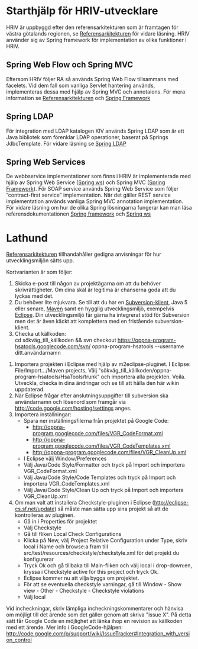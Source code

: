 

# Starthjälp för HRIV-utvecklare #

HRIV är uppbyggd efter den referensarkitekturen som är framtagen för västra götalands regionen, se [Referensarkitekturen](http://code.google.com/p/oppna-program/wiki/Anvisningar_Utvecklingsmiljo) för vidare läsning. HRIV använder sig av Spring framework för implementation av olika funktioner i HRIV.

## Spring Web Flow och Spring MVC ##
Eftersom HRIV följer RA så används Spring Web Flow tillsammans med facelets. Vid dem fall som vanliga Servlet hantering används, implementeras dessa med hjälp av Spring MVC och annotaions.
För mera information se [Referensarkitekturen](http://code.google.com/p/oppna-program/wiki/Anvisningar_Utvecklingsmiljo) och [Spring Framework](http://www.springsource.org/documentation)

## Spring LDAP ##
För integration med LDAP katalogen KIV används Spring LDAP som är ett Java bibliotek som förenklar LDAP operationer, baserat på Springs JdbcTemplate. För vidare läsning se [Spring LDAP](http://www.springsource.org/ldap)

## Spring Web Services ##
De webbservice implementationer som finns i HRIV är implementerade med hjälp av Spring Web Service ([Spring ws](http://static.springsource.org/spring-ws/sites/1.5/)) och Spring MVC ([Spring Framework](http://www.springsource.org/about)). För SOAP service används Spring Web Service som följer ”contract-first service” implementation. När det gäller REST service implementation används vanliga Spring MVC annotation implementation. För vidare läsning om hur de olika Spring lösningarna fungerar kan man läsa referensdokumentationen [Spring framework](http://www.springsource.org/documentation) och  [Spring ws](http://static.springsource.org/spring-ws/sites/1.5/reference.html)

# Lathund #

[Referensarkitekturen](http://code.google.com/p/oppna-program/wiki/Anvisningar_Utvecklingsmiljo) tillhandahåller gedigna anvisningar för hur utvecklingsmiljön sätts upp.

Kortvarianten är som följer:

  1. Skicka e-post till någon av projektägarna om att du behöver skrivrättigheter. Om dina skäl är legitima är chanserna goda att du lyckas med det.
  1. Du behöver lite mjukvara. Se till att du har en [Subversion-klient](http://subversion.tigris.org/links.html#clients), Java 5 eller senare, [Maven](http://maven.apache.org) samt en hygglig utvecklingsmiljö, exempelvis [Eclipse](http://www.eclipse.org). Din utvecklingsmiljö får gärna ha integrerat stöd för Subversion men det är även käckt att komplettera med en fristående subversion-klient.
  1. Checka ut källkoden:<br>cd sökväg_till_källkoden && svn checkout <a href='https://oppna-program-hsatools.googlecode.com/svn/'>https://oppna-program-hsatools.googlecode.com/svn/</a> oppna-program-hsatools --username ditt.användarnamn<br>
<ol><li>Importera projekten i Eclipse med hjälp av m2eclipse-pluginet. I Eclipse: File/Import.../Maven projects, Välj "sökväg_till_källkoden/oppna-program-hsatools/HsaTools/trunk" och importera alla projekten. Voila. Utveckla, checka in dina ändringar och se till att hålla den här wikin uppdaterad.<br>
</li><li>När Eclipse frågar efter anslutningsuppgifter till subversion ska användarnamn och lösenord som framgår via <a href='http://code.google.com/hosting/settings'>http://code.google.com/hosting/settings</a> anges.<br>
</li><li>Importera inställningar:<br>
<ul><li>Spara ner inställningsfilerna från projektet på Google Code:<br>
<ul><li><a href='http://oppna-program.googlecode.com/files/VGR_CodeFormat.xml'>http://oppna-program.googlecode.com/files/VGR_CodeFormat.xml</a>
</li><li><a href='http://oppna-program.googlecode.com/files/VGR_CodeTemplates.xml'>http://oppna-program.googlecode.com/files/VGR_CodeTemplates.xml</a>
</li><li><a href='http://oppna-program.googlecode.com/files/VGR_CleanUp.xml'>http://oppna-program.googlecode.com/files/VGR_CleanUp.xml</a>
</li></ul></li><li>I Eclipse välj Window/Preferences<br>
</li><li>Välj Java/Code Style/Formatter och tryck på Import och importera VGR_CodeFormat.xml<br>
</li><li>Välj Java/Code Style/Code Templates och tryck på Import och importera VGR_CodeTemplates.xml<br>
</li><li>Välj Java/Code Style/Clean Up och tryck på Import och importera VGR_CleanUp.xml<br>
</li></ul></li><li>Om man valt att installera Checkstyle-pluginen i Eclipse (<a href='http://eclipse-cs.sf.net/update'>http://eclipse-cs.sf.net/update</a>) så måste man sätta upp sina projekt så att de kontrolleras av pluginen.<br>
<ul><li>Gå in i Properties för projektet<br>
</li><li>Välj Checkstyle<br>
</li><li>Gå till fliken Local Check Configurations<br>
</li><li>Klicka på New, välj Project Relative Configuration under Type, skriv local i Name och browse:a fram till src/test/resources/checkstyle/checkstyle.xml för det projekt du konfigurerar<br>
</li><li>Tryck Ok och gå tillbaka till Main-fliken och välj local i drop-down:en, kryssa i Checkstyle active for this project och tryck Ok.<br>
</li><li>Eclipse kommer nu att vilja bygga om projektet.<br>
</li><li>För att se eventuella checkstyle varningar, gå till Window - Show view - Other - Checkstyle - Checkstyle violations<br>
</li><li>Välj local</li></ul></li></ol>

Vid incheckningar, skriv lämpliga incheckningskommentarer och hänvisa om möjligt till det ärende som det gäller genom att skriva "issue X". På detta sätt får Google Code en möjlighet att länka ihop en revision av källkoden med ett ärende. Mer info i GoogleCode-hjälpen: <a href='http://code.google.com/p/support/wiki/IssueTracker#Integration_with_version_control'>http://code.google.com/p/support/wiki/IssueTracker#Integration_with_version_control</a>